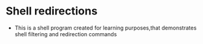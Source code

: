 # Shell redirections
* This is a shell program created for learning purposes,that demonstrates shell filtering and redirection commands
